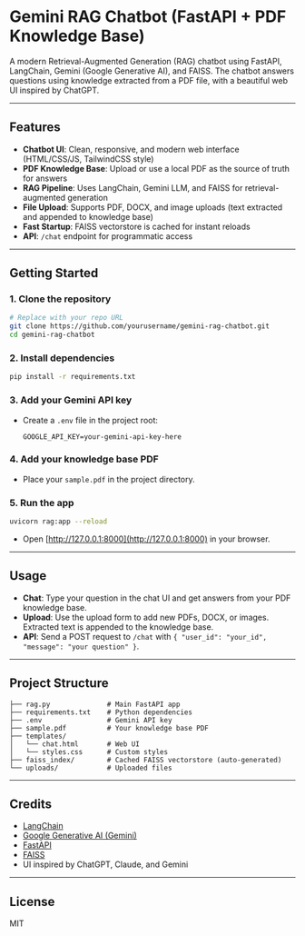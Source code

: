 # Gemini RAG Chatbot (FastAPI + PDF Knowledge Base)

A modern Retrieval-Augmented Generation (RAG) chatbot using FastAPI, LangChain, Gemini (Google Generative AI), and FAISS. The chatbot answers questions using knowledge extracted from a PDF file, with a beautiful web UI inspired by ChatGPT.

---

## Features
- **Chatbot UI**: Clean, responsive, and modern web interface (HTML/CSS/JS, TailwindCSS style)
- **PDF Knowledge Base**: Upload or use a local PDF as the source of truth for answers
- **RAG Pipeline**: Uses LangChain, Gemini LLM, and FAISS for retrieval-augmented generation
- **File Upload**: Supports PDF, DOCX, and image uploads (text extracted and appended to knowledge base)
- **Fast Startup**: FAISS vectorstore is cached for instant reloads
- **API**: `/chat` endpoint for programmatic access

---

## Getting Started

### 1. Clone the repository
```bash
# Replace with your repo URL
git clone https://github.com/yourusername/gemini-rag-chatbot.git
cd gemini-rag-chatbot
```

### 2. Install dependencies
```bash
pip install -r requirements.txt
```

### 3. Add your Gemini API key
- Create a `.env` file in the project root:
  ```env
  GOOGLE_API_KEY=your-gemini-api-key-here
  ```

### 4. Add your knowledge base PDF
- Place your `sample.pdf` in the project directory.

### 5. Run the app
```bash
uvicorn rag:app --reload
```
- Open [http://127.0.0.1:8000](http://127.0.0.1:8000) in your browser.

---

## Usage
- **Chat**: Type your question in the chat UI and get answers from your PDF knowledge base.
- **Upload**: Use the upload form to add new PDFs, DOCX, or images. Extracted text is appended to the knowledge base.
- **API**: Send a POST request to `/chat` with `{ "user_id": "your_id", "message": "your question" }`.

---

## Project Structure
```
├── rag.py              # Main FastAPI app
├── requirements.txt    # Python dependencies
├── .env                # Gemini API key
├── sample.pdf          # Your knowledge base PDF
├── templates/
│   └── chat.html       # Web UI
│   └── styles.css      # Custom styles
├── faiss_index/        # Cached FAISS vectorstore (auto-generated)
└── uploads/            # Uploaded files
```

---

## Credits
- [LangChain](https://github.com/langchain-ai/langchain)
- [Google Generative AI (Gemini)](https://ai.google.dev/)
- [FastAPI](https://fastapi.tiangolo.com/)
- [FAISS](https://github.com/facebookresearch/faiss)
- UI inspired by ChatGPT, Claude, and Gemini

---

## License
MIT
